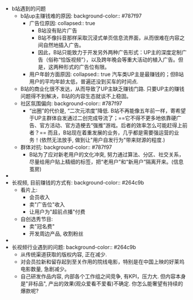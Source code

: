 - b站遇到的问题
	- b站up主赚钱难的原因:
	  background-color:: #787f97
		- 广告位原因:
		  collapsed:: true
		  + B站没有贴片广告
		  + B站不像抖音那样采取沉浸式单页信息流界面，从而很难在内容之间自然地插入广告。
		  + 因此，B站只能致力于开发另外两种广告形式：UP主的深度定制广告（俗称“恰饭视频”），以及跨年晚会等重大活动的植入广告。但是，这两种形式的广告位有限。
		- 用户年龄方面原因:
		  collapsed:: true
		  汽车类UP主是最赚钱的；但B站用户的平均年龄太低，普遍还没到买车的时间点.
	- B站的商业化很不发达，从而导致了UP主缺乏赚钱门路. 只要UP主的赚钱问题得不到解决，B站的内容生态就谈不上稳固。
	- 社区氛围偏向:
	  background-color:: #787f97
		- “出圈”的代价是, “二次元浓度”降低. B站不再能像五年前一样，寄希望于UP主群体自发通过二创完成导流了；==它不得不更多地依靠硬广告、官方活动、官方造梗去“强推”游戏。后者的效率怎么可能赶得上前者？== 而且，B站现在着重发展的业务，几乎都是需要强运营的业务！(依然无法放手, 做到让"用户自发行为"带来财源的程度.)
	- 群体对抗:
	  background-color:: #787f97
		- B站为了应对新老用户的文化冲突, 努力通过算法、分区、社交关系，尽量给用户贴上精细的标签，把“老用户”和“新用户”隔离开来。(信息茧房)
-
- 长视频, 目前赚钱的方式有:
  background-color:: #264c9b
	- 看片上: 
	  +  会员收入
	  + 卖"广告位"收入
	  + 让用户为"超前点播"付费
	- 自创选秀节目: 
	  + 卖"冠名费"
	  + 开发周边产品, 收割粉丝
-
- 长视频行业遇到的问题:
  background-color:: #264c9b
  + 从传统渠道获取的版权内容, 正在减少.
  + 对会员拉新和留存起到至关作用的院线电影，特别是在中国上映的好莱坞电影数量, 急剧减少。
  + 自己研发作品内容, 内部各个工作组之间竞争, 有KPI，压力大. 但内容本身是"非标品", 产出的效果(观众爱看不爱看)不确定. 你怎么能奢望有持续的爆款呢?